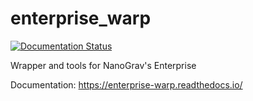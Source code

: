 # enterprise_warp

[![Documentation Status](https://readthedocs.org/projects/enterprise-warp/badge/?version=latest)](https://enterprise-warp.readthedocs.io/en/latest/?badge=latest)

Wrapper and tools for NanoGrav's Enterprise

Documentation: https://enterprise-warp.readthedocs.io/
